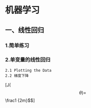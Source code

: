 # 机器学习
## 一、线性回归
### 1.简单练习
### 2.单变量的线性回归
    2.1 Plotting the Data
    2.2 梯度下降
[J($$ \theta)=$$\frac1 {2m}$$]





